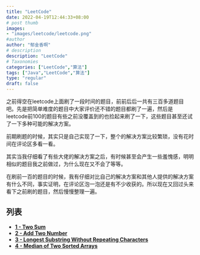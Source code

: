 ```yaml
---
title: "LeetCode"
date: 2022-04-19T12:44:33+08:00
# post thumb
images:
- "images/leetcode/leetcode.png"
#author
author: "郁金香啊"
# description
description: "LeetCode"
# Taxonomies
categories: ["LeetCode","算法"]
tags: ["Java","LeetCode","算法"]
type: "regular"
draft: false
---
```

之前得空在leetcode上面刷了一段时间的题目，前前后后一共有三百多道题目吧。先是把简单难度的题目中大家评价还不错的题目都刷了一遍，然后是leetcode前100的题目有些之前没覆盖到的也捡起来刷了一下，这些题目甚至还试了一下多种可能的解决方案。

前期刷题的时候，其实只是自己实现了一下，整个的解决方案比较繁琐，没有花时间在评论区多看一看。

其实当我仔细看了有些大佬的解决方案之后，有时候甚至会产生一些羞愧感，明明相似的题目我之前做过，为什么现在又不会了等等。

在刷前一百的题目的时候，我有仔细对比自己的解决方案和其他人提供的解决方案有什么不同，事实证明，在评论区泡一泡还是有不少收获的。所以现在又回过头来看下之前刷的题目，然后慢慢整理一遍。

## 列表
* **[1 - Two Sum](../../post/leetcode-1-two-sum/)**
* **[2 - Add Two Number](../../post/leetcode-2-add-two-number/)**
* **[3 - Longest Substring Without Repeating Characters](../../post/leetcode-3-longest-substring-without-repeating-characters/)**
* **[4 - Median of Two Sorted Arrays](../../post/leetcode-4-medianof-two-sorted-arrays)**